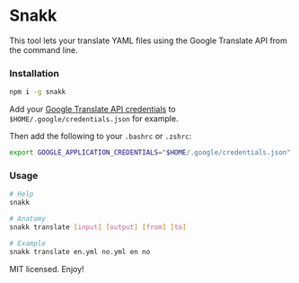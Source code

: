 # Snakk

This tool lets your translate YAML files using the Google Translate API from the command line.

### Installation
```bash
npm i -g snakk
```
Add your [Google Translate API credentials](https://cloud.google.com/translate/docs) to `$HOME/.google/credentials.json` for example.

Then add the following to your `.bashrc` or `.zshrc`:
```bash
export GOOGLE_APPLICATION_CREDENTIALS="$HOME/.google/credentials.json"
```

### Usage
```bash
# Help
snakk

# Anatomy
snakk translate [input] [output] [from] [to]

# Example
snakk translate en.yml no.yml en no
```

MIT licensed. Enjoy!